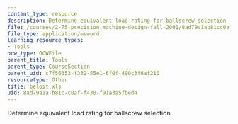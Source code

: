 ```yaml
---
content_type: resource
description: Determine equivalent load rating for ballscrew selection
file: /courses/2-75-precision-machine-design-fall-2001/8ad79a1ab81cc0aff430f91a3a5fbed4_beloit.xls
file_type: application/msword
learning_resource_types:
- Tools
ocw_type: OCWFile
parent_title: Tools
parent_type: CourseSection
parent_uid: c7f56353-f332-55e1-6f0f-490c3f6af210
resourcetype: Other
title: beloit.xls
uid: 8ad79a1a-b81c-c0af-f430-f91a3a5fbed4
---
```

Determine equivalent load rating for ballscrew selection

